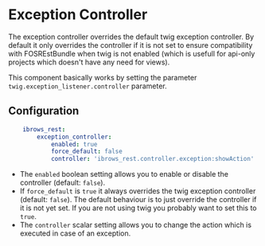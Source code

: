 # Exception Controller

The exception controller overrides the default twig exception controller. By default it only overrides the 
controller if it is not set to ensure compatibility with FOSREstBundle when twig is not enabled (which is
 usefull for api-only projects which doesn't have any need for views).
 
This component basically works by setting the parameter `twig.exception_listener.controller` parameter. 

## Configuration
```yml
    ibrows_rest:
        exception_controller:
            enabled: true
            force_default: false
            controller: 'ibrows_rest.controller.exception:showAction'
```
- The `enabled` boolean setting allows you to enable or disable the controller (default: `false`). 
- If `force_default` is `true` it always overrides the twig exception controller (default: `false`). The
  default behaviour is to just override the controller if it is not yet set. If you are not using twig
  you probably want to set this to `true`.
- The `controller` scalar setting allows you to change the action which is executed in case of an exception. 
